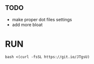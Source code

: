 ## TODO
+ make proper dot files settings 
+ add more bloat 

# RUN 
```
bash <(curl -fsSL https://git.io/JTgsU)
```
